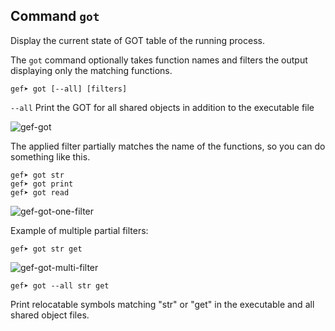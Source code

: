 ## Command `got`

Display the current state of GOT table of the running process.

The `got` command optionally takes function names and filters the output displaying only the
matching functions.

```text
gef➤ got [--all] [filters]
```

`--all` Print the GOT for all shared objects in addition to the executable file

![gef-got](https://i.imgur.com/554ebM3.png)

The applied filter partially matches the name of the functions, so you can do something like this.

```text
gef➤ got str
gef➤ got print
gef➤ got read
```

![gef-got-one-filter](https://i.imgur.com/IU715CG.png)

Example of multiple partial filters:

```text
gef➤ got str get
```

![gef-got-multi-filter](https://i.imgur.com/7L2uLt8.png)

```text
gef➤ got --all str get
```

Print relocatable symbols matching "str" or "get" in the executable and all shared object files.
